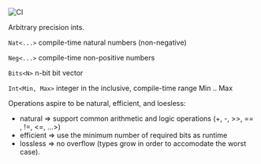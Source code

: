 ![CI](https://github.com/utgheith/mango/actions/workflows/ci.yml/badge.svg)

Arbitrary precision ints.

`Nat<...>` compile-time natural numbers (non-negative)

`Neg<...>` compile-time non-positive numbers

`Bits<N>` n-bit bit vector

`Int<Min, Max>` integer in the inclusive, compile-time range Min .. Max

Operations aspire to be natural, efficient, and loesless:
* natural => support common arithmetic and logic operations (+, -, >>, == , !=, <=, ...>)
* efficient => use the minimum number of required bits as runtime
* lossless => no overflow (types grow in order to accomodate the worst case).